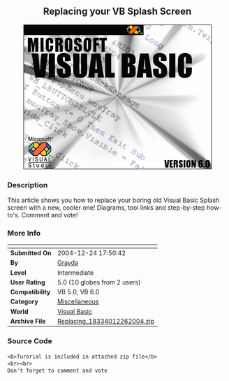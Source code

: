 ﻿<div align="center">

## Replacing your VB Splash Screen

<img src="PIC20041226647472389.GIF">
</div>

### Description

This article shows you how to replace your boring old Visual Basic Splash screen with a new, cooler one! Diagrams, tool links and step-by-step how-to's. Comment and vote!
 
### More Info
 


<span>             |<span>
---                |---
**Submitted On**   |2004-12-24 17:50:42
**By**             |[Grayda](https://github.com/Planet-Source-Code/PSCIndex/blob/master/ByAuthor/grayda.md)
**Level**          |Intermediate
**User Rating**    |5.0 (10 globes from 2 users)
**Compatibility**  |VB 5\.0, VB 6\.0
**Category**       |[Miscellaneous](https://github.com/Planet-Source-Code/PSCIndex/blob/master/ByCategory/miscellaneous__1-1.md)
**World**          |[Visual Basic](https://github.com/Planet-Source-Code/PSCIndex/blob/master/ByWorld/visual-basic.md)
**Archive File**   |[Replacing\_18334012262004\.zip](https://github.com/Planet-Source-Code/grayda-replacing-your-vb-splash-screen__1-57912/archive/master.zip)





### Source Code

```
<b>Turorial is included in attached zip file</b>
<br><br>
Don't forget to comment and vote
```

